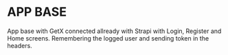 # APP BASE
App base with GetX connected allready with Strapi with Login, Register and Home screens. Remembering the logged user and sending token in the headers.
